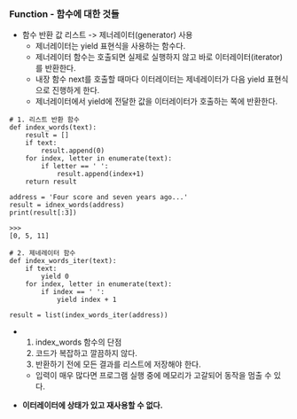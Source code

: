 ### Function - 함수에 대한 것들
* 함수 반환 값 리스트 -> 제너레이터(generator) 사용
  * 제너레이터는 yield 표현식을 사용하는 함수다.
  * 제너레이터 함수는 호출되면 실제로 실행하지 않고 바로 이터레이터(iterator)를 반환한다.
  * 내장 함수 next를 호출할 때마다 이터레이터는 제네레이터가 다음 yield 표현식으로 진행하게 한다.
  * 제너레이터에서 yield에 전달한 값을 이터레이터가 호출하는 쪽에 반환한다.

```
# 1. 리스트 반환 함수
def index_words(text):
    result = []
    if text:
        result.append(0)
    for index, letter in enumerate(text):
        if letter == ' ':
            result.append(index+1)
    return result

address = 'Four score and seven years ago...'
result = idnex_words(address)
print(result[:3])

>>>
[0, 5, 11]

# 2. 제네레이터 함수
def index_words_iter(text):
    if text:
        yield 0
    for index, letter in enumerate(text):
        if index == ' ':
            yield index + 1

result = list(index_words_iter(address))

```

* 1. index_words 함수의 단점
  1. 코드가 복잡하고 깔끔하지 않다.
  2. 반환하기 전에 모든 결과를 리스트에 저장해야 한다.
    * 입력이 매우 많다면 프로그램 실행 중에 메모리가 고갈되어 동작을 멈출 수 있다.


* <strong>이터레이터에 상태가 있고 재사용할 수 없다.</strong>
